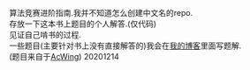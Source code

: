   算法竞赛进阶指南.我并不知道怎么创建中文名的repo.  
  存放一下这本书上题目的个人解答.(仅代码)  
  见证自己啃书的过程.  
  一些题目(主要针对书上没有直接解答的)我会在[我的博客](https://i.cnblogs.com/tags/posts?tagId=4115014)里面写题解.  
  (题目来自于[AcWing](https://www.acwing.com/problem/search/1/?csrfmiddlewaretoken=aCDmmTJaWJmKaLhp5kitbNZSahEUKEZrGPskktHpfMxJQpM3TWTV0EYRrcJYuekq&search_content=%E7%AE%97%E6%B3%95%E7%AB%9E%E8%B5%9B%E8%BF%9B%E9%98%B6%E6%8C%87%E5%8D%97))
  20201214
